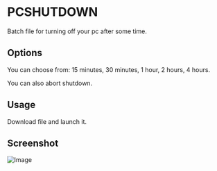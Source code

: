 # PCSHUTDOWN
Batch file for turning off your pc after some time.

## Options

You can choose from:
15 minutes, 30 minutes, 1 hour, 2 hours, 4 hours.

You can also abort shutdown.

## Usage

Download file and launch it.

## Screenshot

![Image](Icon-pictures.png "screenshot")
